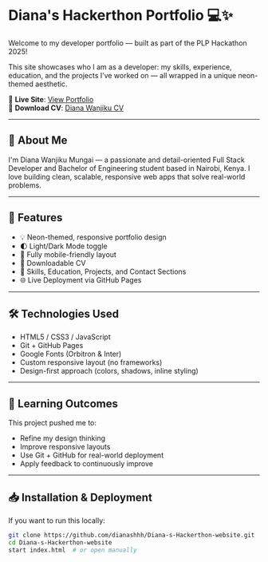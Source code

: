 # Diana's Hackerthon Portfolio 💻✨

Welcome to my developer portfolio — built as part of the PLP Hackathon 2025!

This site showcases who I am as a developer: my skills, experience, education, and the projects I’ve worked on — all wrapped in a unique neon-themed aesthetic.

🔗 **Live Site**: [View Portfolio](https://dianashhh.github.io/Diana-s-Hackerthon-website/)  
📄 **Download CV**: [Diana Wanjiku CV](https://dianashhh.github.io/Diana-s-Hackerthon-website/files/Diana-Wanjiku-CV.pdf)

---

## 🌟 About Me

I'm Diana Wanjiku Mungai — a passionate and detail-oriented Full Stack Developer and Bachelor of Engineering student based in Nairobi, Kenya. I love building clean, scalable, responsive web apps that solve real-world problems.

---

## 🚀 Features

- 💡 Neon-themed, responsive portfolio design
- 🌓 Light/Dark Mode toggle
- 📱 Fully mobile-friendly layout
- 📄 Downloadable CV
- 🧠 Skills, Education, Projects, and Contact Sections
- 🌐 Live Deployment via GitHub Pages

---

## 🛠️ Technologies Used

- HTML5 / CSS3 / JavaScript
- Git + GitHub Pages
- Google Fonts (Orbitron & Inter)
- Custom responsive layout (no frameworks)
- Design-first approach (colors, shadows, inline styling)

---

## 🧠 Learning Outcomes

This project pushed me to:
- Refine my design thinking
- Improve responsive layouts
- Use Git + GitHub for real-world deployment
- Apply feedback to continuously improve

---

## 📥 Installation & Deployment

If you want to run this locally:

```bash
git clone https://github.com/dianashhh/Diana-s-Hackerthon-website.git
cd Diana-s-Hackerthon-website
start index.html  # or open manually
